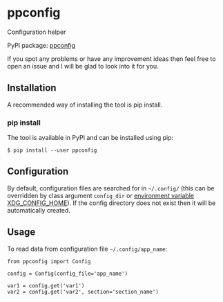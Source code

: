 # ppconfig
Configuration helper

PyPI package: [ppconfig](https://pypi.python.org/pypi/ppconfig)

If you spot any problems or have any improvement ideas then feel free to open
an issue and I will be glad to look into it for you.

## Installation
A recommended way of installing the tool is pip install.

### pip install
The tool is available in PyPI and can be installed using pip:
```
$ pip install --user ppconfig
```

## Configuration
By default, configuration files are searched for in `~/.config/` (this can be overridden by class argument `config_dir` or [environment variable XDG_CONFIG_HOME](https://standards.freedesktop.org/basedir-spec/basedir-spec-latest.html)). If the config directory does not exist then it will be automatically created.

## Usage
To read data from configuration file `~/.config/app_name`:
```
from ppconfig import Config

config = Config(config_file='app_name')

var1 = config.get('var1')
var2 = config.get('var2', section='section_name')
```